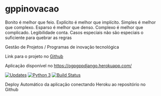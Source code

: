 # gppinovacao
Bonito é melhor que feio. Explícito é melhor que implícito. Simples é melhor que complexo.
Esparso é melhor que denso. Complexo é melhor que complicado. Legibilidade conta. 
Casos especiais não são especiais o suficiente para quebrar as regras

Gestão de Projetos / Programas de inovação tecnológica

Link para o projeto no [Github](https://github.com/ogpgit/gppinovacao)

Aplicação disponível no https://ogpgppdjango.herokuapp.com/

[![Updates](https://pyup.io/repos/github/ogpgit/gppinovacao/shield.svg)](https://pyup.io/repos/github/ogpgit/gppinovacao/)
[![Python 3](https://pyup.io/repos/github/ogpgit/gppinovacao/python-3-shield.svg)](https://pyup.io/repos/github/ogpgit/gppinovacao/)
[![Build Status](https://travis-ci.org/ogpgit/gppinovacao.svg?branch=master)](https://travis-ci.org/ogpgit/gppinovacao)

Deploy Automático da aplicação conectando Heroku ao repositório no Github